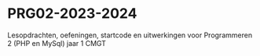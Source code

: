 # PRG02-2023-2024
Lesopdrachten, oefeningen, startcode en uitwerkingen voor Programmeren 2 (PHP en MySql) jaar 1 CMGT
